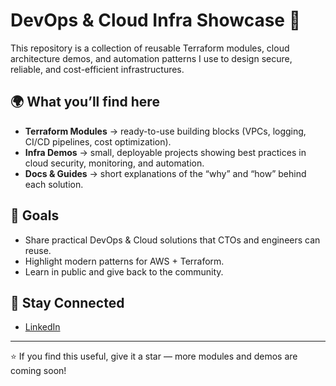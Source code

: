 # DevOps & Cloud Infra Showcase 🚀

This repository is a collection of reusable Terraform modules, cloud architecture demos, and automation patterns I use to design secure, reliable, and cost-efficient infrastructures.

## 🌍 What you’ll find here
- **Terraform Modules** → ready-to-use building blocks (VPCs, logging, CI/CD pipelines, cost optimization).  
- **Infra Demos** → small, deployable projects showing best practices in cloud security, monitoring, and automation.  
- **Docs & Guides** → short explanations of the “why” and “how” behind each solution.  

## 🎯 Goals
- Share practical DevOps & Cloud solutions that CTOs and engineers can reuse.  
- Highlight modern patterns for AWS + Terraform.  
- Learn in public and give back to the community.  

## 🔗 Stay Connected
- [LinkedIn](https://www.linkedin.com/in/mohamedsallh)

---
⭐ If you find this useful, give it a star — more modules and demos are coming soon!
